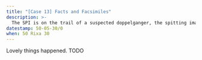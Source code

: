 ```yaml
---
title: "[Case 13] Facts and Facsimiles"
description: >-
  The SPI is on the trail of a suspected doppelganger, the spitting image of one of their former colleagues.
datestamp: 50-05-30/0
when: 50 Rixa 30
---
```


Lovely things happened. TODO
